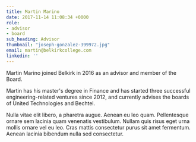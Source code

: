 ```yaml
---
title: Martin Marino
date: 2017-11-14 11:08:34 +0000
role:
- advisor
- board
sub_heading: Advisor
thumbnail: "joseph-gonzalez-399972.jpg"
email: martin@belkirkcollege.com
linkedin: ''
---
```


Martin Marino joined Belkirk in 2016 as an advisor and member of the Board.

Martin has his master's degree in Finance and has started three successful engineering-related ventures since 2012, and currently advises the boards of United Technologies and Bechtel.

Nulla vitae elit libero, a pharetra augue. Aenean eu leo quam. Pellentesque ornare sem lacinia quam venenatis vestibulum. Nullam quis risus eget urna mollis ornare vel eu leo. Cras mattis consectetur purus sit amet fermentum. Aenean lacinia bibendum nulla sed consectetur.

